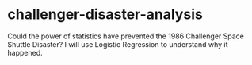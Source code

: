 # challenger-disaster-analysis
Could the power of statistics have prevented the 1986 Challenger Space Shuttle Disaster? I will use Logistic Regression to understand why it happened. 
